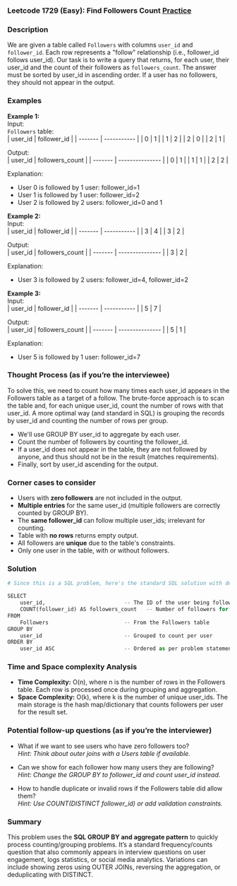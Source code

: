 ### Leetcode 1729 (Easy): Find Followers Count [Practice](https://leetcode.com/problems/find-followers-count)

### Description  
We are given a table called `Followers` with columns `user_id` and `follower_id`. Each row represents a "follow" relationship (i.e., follower_id follows user_id). Our task is to write a query that returns, for each user, their user_id and the count of their followers as `followers_count`. The answer must be sorted by user_id in ascending order. If a user has no followers, they should not appear in the output.

### Examples  

**Example 1:**  
Input:  
`Followers` table:  
| user_id | follower_id |
| ------- | ----------- |
| 0       | 1           |
| 1       | 2           |
| 2       | 0           |
| 2       | 1           |

Output:  
| user_id | followers_count |
| ------- | --------------- |
| 0       | 1               |
| 1       | 1               |
| 2       | 2               |

Explanation:  
- User 0 is followed by 1 user: follower_id=1  
- User 1 is followed by 1 user: follower_id=2  
- User 2 is followed by 2 users: follower_id=0 and 1

**Example 2:**  
Input:  
| user_id | follower_id |
| ------- | ----------- |
| 3       | 4           |
| 3       | 2           |

Output:  
| user_id | followers_count |
| ------- | --------------- |
| 3       | 2               |

Explanation:  
- User 3 is followed by 2 users: follower_id=4, follower_id=2

**Example 3:**  
Input:  
| user_id | follower_id |
| ------- | ----------- |
| 5       | 7           |

Output:  
| user_id | followers_count |
| ------- | --------------- |
| 5       | 1               |

Explanation:  
- User 5 is followed by 1 user: follower_id=7

### Thought Process (as if you’re the interviewee)  
To solve this, we need to count how many times each user_id appears in the Followers table as a target of a follow. The brute-force approach is to scan the table and, for each unique user_id, count the number of rows with that user_id. A more optimal way (and standard in SQL) is grouping the records by user_id and counting the number of rows per group.  
- We'll use GROUP BY user_id to aggregate by each user.
- Count the number of followers by counting the follower_id.
- If a user_id does not appear in the table, they are not followed by anyone, and thus should not be in the result (matches requirements).
- Finally, sort by user_id ascending for the output.

### Corner cases to consider  
- Users with **zero followers** are not included in the output.
- **Multiple entries** for the same user_id (multiple followers are correctly counted by GROUP BY).
- The **same follower_id** can follow multiple user_ids; irrelevant for counting.
- Table with **no rows** returns empty output.
- All followers are **unique** due to the table's constraints.
- Only one user in the table, with or without followers.

### Solution

```python
# Since this is a SQL problem, here's the standard SQL solution with detailed comments

SELECT 
    user_id,                         -- The ID of the user being followed
    COUNT(follower_id) AS followers_count   -- Number of followers for this user
FROM 
    Followers                        -- From the Followers table
GROUP BY 
    user_id                          -- Grouped to count per user
ORDER BY 
    user_id ASC                      -- Ordered as per problem statement
```

### Time and Space complexity Analysis  

- **Time Complexity:** O(n), where n is the number of rows in the Followers table. Each row is processed once during grouping and aggregation.
- **Space Complexity:** O(k), where k is the number of unique user_ids. The main storage is the hash map/dictionary that counts followers per user for the result set.

### Potential follow-up questions (as if you’re the interviewer)  

- What if we want to see users who have zero followers too?  
  *Hint: Think about outer joins with a Users table if available.*

- Can we show for each follower how many users they are following?  
  *Hint: Change the GROUP BY to follower_id and count user_id instead.*

- How to handle duplicate or invalid rows if the Followers table did allow them?  
  *Hint: Use COUNT(DISTINCT follower_id) or add validation constraints.*

### Summary
This problem uses the **SQL GROUP BY and aggregate pattern** to quickly process counting/grouping problems. It’s a standard frequency/counts question that also commonly appears in interview questions on user engagement, logs statistics, or social media analytics. Variations can include showing zeros using OUTER JOINs, reversing the aggregation, or deduplicating with DISTINCT.